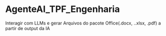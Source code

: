 # AgenteAI_TPF_Engenharia
Interagir com LLMs e gerar Arquivos do pacote Office(.docx, ..xlsx, .pdf) a partir de output da IA
